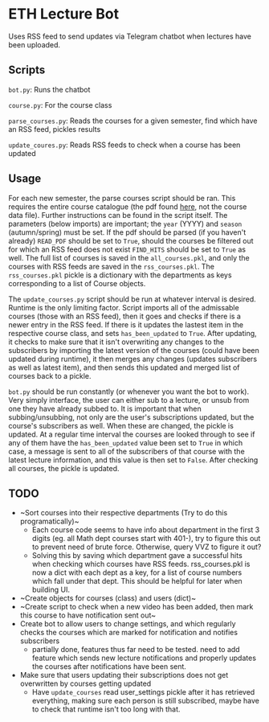 # ETH Lecture Bot
Uses RSS feed to send updates via Telegram chatbot when lectures have been uploaded.

## Scripts
`bot.py`: Runs the chatbot

`course.py`: For the course class

`parse_courses.py`: Reads the courses for a given semester, find which have an RSS feed, pickles results

`update_coures.py`: Reads RSS feeds to check when a course has been updated


## Usage
For each new semester, the parse courses script should be ran. This requires the entire course catalogue (the pdf found [here](http://vvz.ethz.ch/Vorlesungsverzeichnis/gesamtverzeichnis.view?lang=en), not the course data file). Further instructions can be found in the script itself. The parameters (below imports) are important; the `year` (YYYY) and `season` (autumn/spring) must be set. If the pdf should be parsed (if you haven't already) `READ_PDF` should be set to `True`, should the courses be filtered out for which an RSS feed does not exist `FIND_HITS` should be set to `True` as well. The full list of courses is saved in the `all_courses.pkl`, and only the courses with RSS feeds are saved in the `rss_courses.pkl`. The `rss_courses.pkl` pickle is a dictionary with the departments as keys corresponding to a list of Course objects.

The `update_courses.py` script should be run at whatever interval is desired. Runtime is the only limiting factor. Script imports all of the admissable courses (those with an RSS feed), then it goes and checks if there is a newer entry in the RSS feed. If there is it updates the lastest item in the respective course class, and sets `has_been_updated` to `True`. After updating, it checks to make sure that it isn't overwriting any changes to the subscribers by importing the latest version of the courses (could have been updated during runtime), it then merges any changes (updates subscribers as well as latest item), and then sends this updated and merged list of courses back to a pickle.

`bot.py` should be run constantly (or whenever you want the bot to work). Very simply interface, the user can either sub to a lecture, or unsub from one they have already subbed to. It is important that when subbing/unsubbing, not only are the user's subscriptions updated, but the course's subscribers as well. When these are changed, the pickle is updated. At a regular time interval the courses are looked through to see if any of them have the `has_been_updated` value been set to `True` in which case, a message is sent to all of the subscribers of that course with the latest lecture information, and this value is then set to `False`. After checking all courses, the pickle is updated.


## TODO

- ~Sort courses into their respective departments (Try to do this programatically)~
    - Each course code seems to have info about department in the first 3 digits (eg. all Math dept courses start with 401-), try to figure this out to prevent need of brute force. Otherwise, query VVZ to figure it out?
    - Solving this by saving which department gave a successful hits when checking which courses have RSS feeds. rss_courses.pkl is now a dict with each dept as a key, for a list of course numbers which fall under that dept. This should be helpful for later when building UI.
- ~Create objects for courses (class) and users (dict)~
- ~Create script to check when a new video has been added, then mark this course to have notification sent out~
- Create bot to allow users to change settings, and which regularly checks the courses which are marked for notification and notifies subscribers
    - partially done, features thus far need to be tested. need to add feature which sends new lecture notifications and properly updates the courses after notifications have been sent.
- Make sure that users updating their subscriptions does not get overwritten by courses getting updated
    - Have `update_courses` read user_settings pickle after it has retrieved everything, making sure each person is still subscribed, maybe have to check that runtime isn't too long with that.